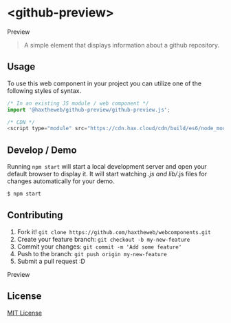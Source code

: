 # &lt;github-preview&gt;

Preview
> A simple element that displays information about a github repository.

## Usage
To use this web component in your project you can utilize one of the following styles of syntax.

```js
/* In an existing JS module / web component */
import '@haxtheweb/github-preview/github-preview.js';

/* CDN */
<script type="module" src="https://cdn.hax.cloud/cdn/build/es6/node_modules/@haxtheweb/github-preview/github-preview.js"></script>
```

## Develop / Demo
Running `npm start` will start a local development server and open your default browser to display it. It will start watching *.js and lib/*.js files for changes automatically for your demo.
```bash
$ npm start
```


## Contributing

1. Fork it! `git clone https://github.com/haxtheweb/webcomponents.git`
2. Create your feature branch: `git checkout -b my-new-feature`
3. Commit your changes: `git commit -m 'Add some feature'`
4. Push to the branch: `git push origin my-new-feature`
5. Submit a pull request :D

Preview

## License
[MIT License](http://opensource.org/licenses/MIT)